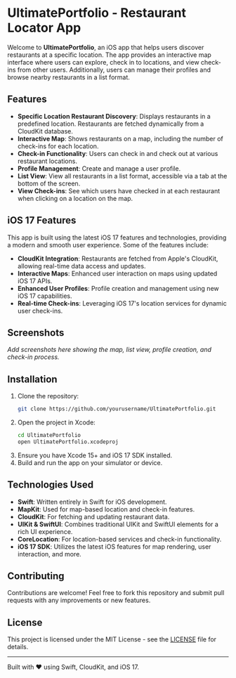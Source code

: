 # UltimatePortfolio - Restaurant Locator App

Welcome to **UltimatePortfolio**, an iOS app that helps users discover restaurants at a specific location. The app provides an interactive map interface where users can explore, check in to locations, and view check-ins from other users. Additionally, users can manage their profiles and browse nearby restaurants in a list format.

## Features

- **Specific Location Restaurant Discovery**: Displays restaurants in a predefined location. Restaurants are fetched dynamically from a CloudKit database.
- **Interactive Map**: Shows restaurants on a map, including the number of check-ins for each location.
- **Check-in Functionality**: Users can check in and check out at various restaurant locations.
- **Profile Management**: Create and manage a user profile.
- **List View**: View all restaurants in a list format, accessible via a tab at the bottom of the screen.
- **View Check-ins**: See which users have checked in at each restaurant when clicking on a location on the map.

## iOS 17 Features

This app is built using the latest iOS 17 features and technologies, providing a modern and smooth user experience. Some of the features include:

- **CloudKit Integration**: Restaurants are fetched from Apple's CloudKit, allowing real-time data access and updates.
- **Interactive Maps**: Enhanced user interaction on maps using updated iOS 17 APIs.
- **Enhanced User Profiles**: Profile creation and management using new iOS 17 capabilities.
- **Real-time Check-ins**: Leveraging iOS 17's location services for dynamic user check-ins.

## Screenshots

_Add screenshots here showing the map, list view, profile creation, and check-in process._

## Installation

1. Clone the repository:
    ```bash
    git clone https://github.com/yourusername/UltimatePortfolio.git
    ```
2. Open the project in Xcode:
    ```bash
    cd UltimatePortfolio
    open UltimatePortfolio.xcodeproj
    ```
3. Ensure you have Xcode 15+ and iOS 17 SDK installed.
4. Build and run the app on your simulator or device.

## Technologies Used

- **Swift**: Written entirely in Swift for iOS development.
- **MapKit**: Used for map-based location and check-in features.
- **CloudKit**: For fetching and updating restaurant data.
- **UIKit & SwiftUI**: Combines traditional UIKit and SwiftUI elements for a rich UI experience.
- **CoreLocation**: For location-based services and check-in functionality.
- **iOS 17 SDK**: Utilizes the latest iOS features for map rendering, user interaction, and more.

## Contributing

Contributions are welcome! Feel free to fork this repository and submit pull requests with any improvements or new features.

## License

This project is licensed under the MIT License - see the [LICENSE](LICENSE) file for details.

---

Built with ❤️ using Swift, CloudKit, and iOS 17.
